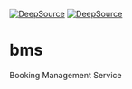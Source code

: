 [![DeepSource](https://app.deepsource.com/gh/manoucodes/bms.svg/?label=active+issues&show_trend=true&token=ScEtUsphfOCpS8qzYBFhgKaY)](https://app.deepsource.com/gh/manoucodes/bms/) [![DeepSource](https://app.deepsource.com/gh/manoucodes/bms.svg/?label=resolved+issues&show_trend=true&token=ScEtUsphfOCpS8qzYBFhgKaY)](https://app.deepsource.com/gh/manoucodes/bms/)
# bms
Booking Management Service

